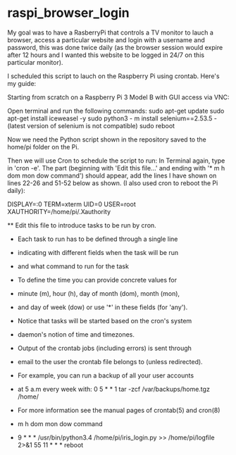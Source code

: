 # raspi_browser_login

My goal was to have a RasberryPi that controls a TV monitor to lauch a browser, access a particular website and login with a username and password, this was done twice daily (as the browser session would expire after 12 hours and I wanted this website to be logged in 24/7 on this particular monitor).

I scheduled this script to lauch on the Raspberry Pi using crontab.
Here's my guide:

Starting from scratch on a Raspberry Pi 3 Model B with GUI access via VNC:

Open terminal and run the following commands:
sudo apt-get update
sudo apt-get install iceweasel -y
sudo python3 - m install selenium==2.53.5 - (latest version of selenium is not compatible)
sudo reboot

Now we need the Python script shown in the repository saved to the home/pi folder on the Pi.

Then we will use Cron to schedule the script to run:
In Terminal again, type in 'cron -e'.
The part (beginning with 'Edit this file...' and ending with '* m h  dom mon dow   command') should appear, add the lines I have shown on lines 22-26 and 51-52 below as shown. (I also used cron to reboot the Pi daily):

DISPLAY=:0
TERM=xterm
UID=0
USER=root
XAUTHORITY=/home/pi/.Xauthority

** Edit this file to introduce tasks to be run by cron.
 
* Each task to run has to be defined through a single line
* indicating with different fields when the task will be run
* and what command to run for the task
 
* To define the time you can provide concrete values for
* minute (m), hour (h), day of month (dom), month (mon),
* and day of week (dow) or use '*' in these fields (for 'any'). 
* Notice that tasks will be started based on the cron's system
* daemon's notion of time and timezones.
 
* Output of the crontab jobs (including errors) is sent through
* email to the user the crontab file belongs to (unless redirected).
 
* For example, you can run a backup of all your user accounts
* at 5 a.m every week with:
0 5 * * 1 tar -zcf /var/backups/home.tgz /home/
 
* For more information see the manual pages of crontab(5) and cron(8)
 
* m h  dom mon dow   command

 * 9 * * * /usr/bin/python3.4 /home/pi/iris_login.py >> /home/pi/logfile 2>&1
55 11 * * * reboot
